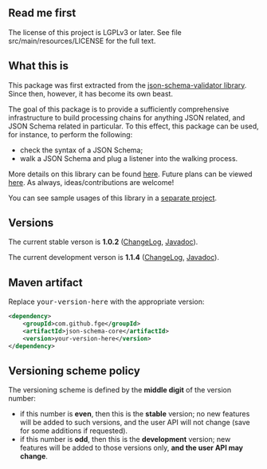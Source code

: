 <h2>Read me first</h2>

<p>The license of this project is LGPLv3 or later. See file src/main/resources/LICENSE for the full
text.</p>

<h2>What this is</h2>

<p>This package was first extracted from the <a
href="https://github.com/fge/json-schema-validator">json-schema-validator library</a>. Since then,
however, it has become its own beast.</p>

<p>The goal of this package is to provide a sufficiently comprehensive infrastructure to build
processing chains for anything JSON related, and JSON Schema related in particular. To this effect,
this package can be used, for instance, to perform the following:</p>

<ul>
    <li>check the syntax of a JSON Schema;</li>
    <li>walk a JSON Schema and plug a listener into the walking process.</li>
</ul>

<p>More details on this library can be found <a
href="https://github.com/fge/json-schema-core/wiki/Architecture">here</a>. Future plans can be
viewed <a
href="https://github.com/fge/json-schema-core/wiki/Roadmap">here</a>. As always, ideas/contributions
are welcome!</p>

<p>You can see sample usages of this library in a <a
href="https://github.com/fge/json-schema-processor-examples">separate project</a>.</p>

<h2>Versions</h2>

<p>The current stable verson is <b>1.0.2</b> (<a
href="https://github.com/fge/json-schema-core/wiki/ChangeLog">ChangeLog</a>, <a
href="http://fge.github.com/json-schema-core/stable/index.html">Javadoc</a>).</p>

<p>The current development verson is <b>1.1.4</b> (<a
href="https://github.com/fge/json-schema-core/wiki/ChangeLog.devel">ChangeLog</a>, <a
href="http://fge.github.com/json-schema-core/devel/index.html">Javadoc</a>).</p>

<h2>Maven artifact</h2>

<p>Replace <tt>your-version-here</tt> with the appropriate version:</p>

```xml
<dependency>
    <groupId>com.github.fge</groupId>
    <artifactId>json-schema-core</artifactId>
    <version>your-version-here</version>
</dependency>
```

<h2>Versioning scheme policy</h2>

<p>The versioning scheme is defined by the <b>middle digit</b> of the version number:</p>

* if this number is <b>even</b>, then this is the <b>stable</b> version; no new features will be
  added to such versions, and the user API will not change (save for some additions if requested).
* if this number is <b>odd</b>, then this is the <b>development</b> version; new features will be
  added to those versions only, <b>and the user API may change</b>.


